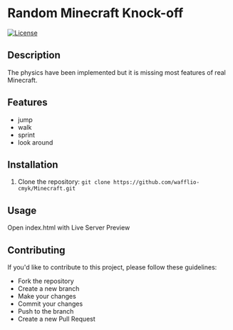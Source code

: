 # Random Minecraft Knock-off

[![License](https://img.shields.io/badge/license-CC--BY--SA--4.0-green.svg)](LICENSE)

## Description

The physics have been implemented but it is missing most features of real Minecraft.

## Features

- jump
- walk
- sprint
- look around

## Installation

1. Clone the repository: `git clone https://github.com/wafflio-cmyk/Minecraft.git`

## Usage

Open index.html with Live Server Preview

## Contributing

If you'd like to contribute to this project, please follow these guidelines:
- Fork the repository
- Create a new branch 
- Make your changes
- Commit your changes 
- Push to the branch 
- Create a new Pull Request
